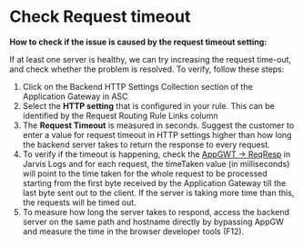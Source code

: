 ﻿<properties
	pageTitle="TSG Content Step: Check if the issue is a request time out"
  	description="TSG Content Step: Check if the issue is a request time out"
  	service="microsoft.network"
  	resource="applicationGateway"
  	authors="JRMayberry"
    ms.author="rimayber"
	displayOrder=""
	selfHelpType="TSG_Content"
    supportTopicIds=""
    resourceTags=""
    productPesIds=""
    cloudEnvironments="public, fairfax, usnat, ussec"
	articleId="31a759a6-fdd7-440e-99f4-1afe52833288"
	ownershipId="CloudNet_AzureApplicationGateway"
/>

# Check Request timeout

**How to check if the issue is caused by the request timeout setting:**

If at least one server is healthy, we can try increasing the request time-out, and check whether the problem is resolved. To verify, follow these steps:

1. Click on the Backend HTTP Settings Collection section of the Application Gateway in ASC
2. Select the **HTTP setting** that is configured in your rule. This can be identified by the Request Routing Rule Links column
3. The **Request Timeout** is measured in seconds. Suggest the customer to enter a value for request timeout in HTTP settings higher than how long the backend server takes to return the response to every request.
4. To verify if the timeout is happening, check the [AppGWT -> ReqResp](https://jarvis-west.dc.ad.msft.net/7D7EA793) in Jarvis Logs and for each request, the timeTaken value (in milliseconds) will point to the time taken for the whole request to be processed starting from the first byte received by the Application Gateway till the last byte sent out to the client. If the server is taking more time than this, the requests will be timed out.
5. To measure how long the server takes to respond, access the backend server on the same path and hostname directly by bypassing AppGW and measure the time in the browser developer tools (F12).
